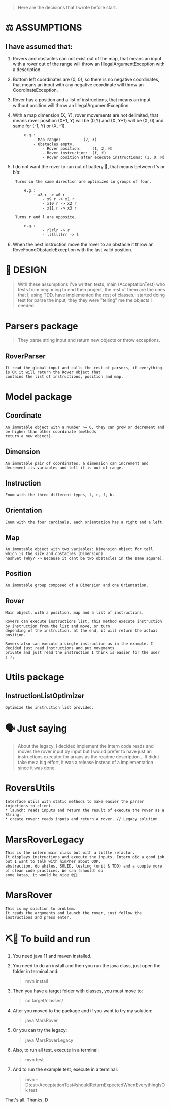 > Here are the decisions that I wrote before start.

# ⚖️ ASSUMPTIONS

## I have assumed that:

1. Rovers and obstacles can not exist out of the map, that means an input with a rover out of the range will throw
   an IllegalArgumentException with a description.

2. Bottom left coordinates are (0, 0), so there is no negative coordinates, that means an input with any negative 
   coordinate will throw an CoordinateException.

3. Rover has a position and a list of instructions, that means an input without position will throw an
   IllegalArgumentException.

4. With a map dimension (X, Y), rover movements are not delimited, that means rover position (X+1, Y) will be
   (0,Y) and (X, Y+1) will be (X, 0) and same for (-1, Y) or (X, -1).
		    
			e.g.:
				- Map range:          (2, 3)
				- Obstacles empty.
			    	- Rover position:     (1, 2, N)
			    	- Rover instruction:  (f, f)
			    	- Rover position after execute instructions: (1, 0, N)

5. I do not want the rover to run out of battery 🤖, that means between f's or b's:
        
        Turns in the same direction are optimized in groups of four. 

			e.g.:
			   	- x8 r -> x0 r
			    	- x9 r -> x1 r
			    	- x10 r -> x2 r
			    	- x11 r -> x3 r
			
        Turns r and l are opposite.

			e.g.:
			    	- rlrlr -> r
			    	- lllllllrr -> l
			    
6. When the next instruction move the rover to an obstacle it throw an RoveFoundObstacleException with the last valid
   position.
            
# 🎨 DESIGN
            
> With these assumptions I've written tests, main (AcceptationTest) who tests from beginning to end then project, 
  the rest of them are the ones that I, using TDD, have implemented the rest of classes.I started doing test for parse 
  the input, they they were "telling" me the objects I needed.

# Parsers package

> They parse string input and return new objects or throw exceptions.

## RoverParser
    It read the global input and calls the rest of parsers, if everything is OK it will return the Rover object that
    contains the list of instructions, position and map.

# Model package

## Coordinate
    An immutable object with a number >= 0, they can grow or decrement and be higher than other coordinate (methods
    return a new object).

## Dimension
    An immutable pair of coordinates, a dimension can increment and decrement its variables and tell if is out of range.

## Instruction
    Enum with the three different types, l, r, f, b.

## Orientation
    Enum with the four cardinals, each orientation has a right and a left.

## Map
    An immutable object with two variables: Dimension object for tell which is the size and obstacles (Dimension)
    hashSet (Why? -> Because it cant be two obstacles in the same square).

## Position
    An immutable group composed of a Dimension and one Orientation.

## Rover 
    Main object, with a position, map and a list of instructions. 
    
    Rovers can execute instructions list, this method execute instruction by instruction from the list and move, or turn
    depending of the instruction, at the end, it will return the actual position.
	
	Rovers also can execute a single instruction as in the example. I decided just read instructions and put movements
	private and just read the instruction I think is easier for the user :-).
	
# Utils package 
## InstructionListOptimizer
    Optimize the instruction list provided.
    
    	
# 🗣 Just saying

 >  About the legacy: I decided implement the intern code reads and moves the rover input by input but I would prefer
    to have just an instructions executor for arrays as the readme description… It didnt take me a big effort, it was a
    release instead of a implementation since it was done.

# RoversUtils

    Interface utils with static methods to make easier the parser injections to client.
    * launch: reads inputs and return the result of execute the rover as a String.
    * create rover: reads inputs and return a rover. // Legacy solution
		
# MarsRoverLegacy
		
    This is the intern main class but with a little refactor. 
    It displays instructions and execute the inputs. Intern did a good job but I want to talk with him/her about OOP,
    abstraction, do whiles, SOLID, testing (unit & TDD) and a couple more of clean code practices. We can (should) do
    some katas, it would be nice 🤓😬.

# MarsRover

    This is my solution to problem. 
    It reads the arguments and launch the rover, just follow the instructions and press enter.
   
# ⛏🏃 To build and run

1. You need java 11 and maven installed.

2. You need to do an install and then you run the java class, just open the folder in terminal and:

    > mvn install
    
3. Then you have a target folder with classes, you must move to:

    > cd target/classes/
        
4. After you moved to the package and if you want to try my solution:

    > java MarsRover 
        
5. Or you can try the legacy:

    > java MarsRoverLegacy

6. Also, to run all test, execute in a terminal:

    > mvn test

7. And to run the example test, execute in a terminal:

    > mvn -Dtest=AcceptationTest#shouldReturnExpectedWhenEverythingIsOk test

That's all.
Thanks,
D 
